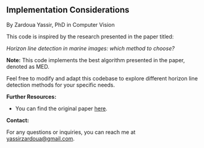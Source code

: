 ## Implementation Considerations

By Zardoua Yassir, PhD in Computer Vision

This code is inspired by the research presented in the paper titled:

*Horizon line detection in marine images: which method to choose?*

**Note:** This code implements the best algorithm presented in the paper, denoted as MED.

Feel free to modify and adapt this codebase to explore different horizon line detection methods for your specific needs.

**Further Resources:**

* You can find the original paper [here](https://citeseerx.ist.psu.edu/document?repid=rep1&type=pdf&doi=e23c2724f99bcb4835e53db9748d307aa9f88ba0#page=93).

**Contact:**

For any questions or inquiries, you can reach me at yassirzardoua@gmail.com.
